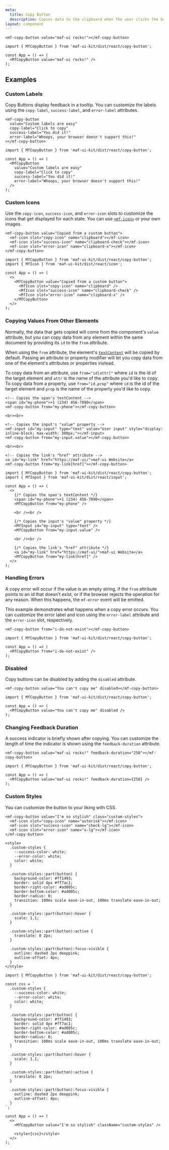 ```yaml
---
meta:
  title: Copy Button
  description: Copies data to the clipboard when the user clicks the button.
layout: component
---
```


```html:preview
<mf-copy-button value="maf-ui rocks!"></mf-copy-button>
```

```jsx:react
import { MfCopyButton } from 'maf-ui-kit/dist/react/copy-button';

const App = () => (
  <MfCopyButton value="maf-ui rocks!" />
);
```

## Examples

### Custom Labels

Copy Buttons display feedback in a tooltip. You can customize the labels using the `copy-label`, `success-label`, and `error-label` attributes.

```html:preview
<mf-copy-button
  value="Custom labels are easy"
  copy-label="Click to copy"
  success-label="You did it!"
  error-label="Whoops, your browser doesn't support this!"
></mf-copy-button>
```

```jsx:react
import { MfCopyButton } from 'maf-ui-kit/dist/react/copy-button';

const App = () => (
  <MfCopyButton
    value="Custom labels are easy"
    copy-label="Click to copy"
    success-label="You did it!"
    error-label="Whoops, your browser doesn't support this!"
  />
);
```

### Custom Icons

Use the `copy-icon`, `success-icon`, and `error-icon` slots to customize the icons that get displayed for each state. You can use [`<mf-icon>`](/components/icon) or your own images.

```html:preview
<mf-copy-button value="Copied from a custom button">
  <mf-icon slot="copy-icon" name="clipboard"></mf-icon>
  <mf-icon slot="success-icon" name="clipboard-check"></mf-icon>
  <mf-icon slot="error-icon" name="clipboard-x"></mf-icon>
</mf-copy-button>
```

```jsx:react
import { MfCopyButton } from 'maf-ui-kit/dist/react/copy-button';
import { MfIcon } from 'maf-ui-kit/dist/react/icon';

const App = () => (
  <>
    <MfCopyButton value="Copied from a custom button">
      <MfIcon slot="copy-icon" name="clipboard" />
      <MfIcon slot="success-icon" name="clipboard-check" />
      <MfIcon slot="error-icon" name="clipboard-x" />
    </MfCopyButton>
  </>
);
```

### Copying Values From Other Elements

Normally, the data that gets copied will come from the component's `value` attribute, but you can copy data from any element within the same document by providing its `id` to the `from` attribute.

When using the `from` attribute, the element's [`textContent`](https://developer.mozilla.org/en-US/docs/Web/API/Node/textContent) will be copied by default. Passing an attribute or property modifier will let you copy data from one of the element's attributes or properties instead.

To copy data from an attribute, use `from="id[attr]"` where `id` is the id of the target element and `attr` is the name of the attribute you'd like to copy. To copy data from a property, use `from="id.prop"` where `id` is the id of the target element and `prop` is the name of the property you'd like to copy.

```html:preview
<!-- Copies the span's textContent -->
<span id="my-phone">+1 (234) 456-7890</span>
<mf-copy-button from="my-phone"></mf-copy-button>

<br><br>

<!-- Copies the input's "value" property -->
<mf-input id="my-input" type="text" value="User input" style="display: inline-block; max-width: 300px;"></mf-input>
<mf-copy-button from="my-input.value"></mf-copy-button>

<br><br>

<!-- Copies the link's "href" attribute -->
<a id="my-link" href="https://maf-ui/">maf-ui Website</a>
<mf-copy-button from="my-link[href]"></mf-copy-button>
```

```jsx:react
import { MfCopyButton } from 'maf-ui-kit/dist/react/copy-button';
import { MfInput } from 'maf-ui-kit/dist/react/input';

const App = () => (
  <>
    {/* Copies the span's textContent */}
    <span id="my-phone">+1 (234) 456-7890</span>
    <MfCopyButton from="my-phone" />

    <br /><br />

    {/* Copies the input's "value" property */}
    <MfInput id="my-input" type="text" />
    <MfCopyButton from="my-input.value" />

    <br /><br />

    {/* Copies the link's "href" attribute */}
    <a id="my-link" href="https://maf-ui/">maf-ui Website</a>
    <MfCopyButton from="my-link[href]" />
  </>
);
```

### Handling Errors

A copy error will occur if the value is an empty string, if the `from` attribute points to an id that doesn't exist, or if the browser rejects the operation for any reason. When this happens, the `mf-error` event will be emitted.

This example demonstrates what happens when a copy error occurs. You can customize the error label and icon using the `error-label` attribute and the `error-icon` slot, respectively.

```html:preview
<mf-copy-button from="i-do-not-exist"></mf-copy-button>
```

```jsx:react
import { MfCopyButton } from 'maf-ui-kit/dist/react/copy-button';

const App = () => (
  <MfCopyButton from="i-do-not-exist" />
);
```

### Disabled

Copy buttons can be disabled by adding the `disabled` attribute.

```html:preview
<mf-copy-button value="You can't copy me" disabled></mf-copy-button>
```

```jsx:react
import { MfCopyButton } from 'maf-ui-kit/dist/react/copy-button';

const App = () => (
  <MfCopyButton value="You can't copy me" disabled />
);
```

### Changing Feedback Duration

A success indicator is briefly shown after copying. You can customize the length of time the indicator is shown using the `feedback-duration` attribute.

```html:preview
<mf-copy-button value="maf-ui rocks!" feedback-duration="250"></mf-copy-button>
```

```jsx:react
import { MfCopyButton } from 'maf-ui-kit/dist/react/copy-button';

const App = () => (
  <MfCopyButton value="maf-ui rocks!" feedback-duration={250} />
);
```

### Custom Styles

You can customize the button to your liking with CSS.

```html:preview
<mf-copy-button value="I'm so stylish" class="custom-styles">
  <mf-icon slot="copy-icon" name="asterisk"></mf-icon>
  <mf-icon slot="success-icon" name="check-lg"></mf-icon>
  <mf-icon slot="error-icon" name="x-lg"></mf-icon>
</mf-copy-button>

<style>
  .custom-styles {
    --success-color: white;
    --error-color: white;
    color: white;
  }

  .custom-styles::part(button) {
    background-color: #ff1493;
    border: solid 4px #ff7ac1;
    border-right-color: #ad005c;
    border-bottom-color: #ad005c;
    border-radius: 0;
    transition: 100ms scale ease-in-out, 100ms translate ease-in-out;
  }

  .custom-styles::part(button):hover {
    scale: 1.1;
  }

  .custom-styles::part(button):active {
    translate: 0 2px;
  }

  .custom-styles::part(button):focus-visible {
    outline: dashed 2px deeppink;
    outline-offset: 4px;
  }
</style>
```

```jsx:react
import { MfCopyButton } from 'maf-ui-kit/dist/react/copy-button';

const css = `
  .custom-styles {
    --success-color: white;
    --error-color: white;
    color: white;
  }

  .custom-styles::part(button) {
    background-color: #ff1493;
    border: solid 4px #ff7ac1;
    border-right-color: #ad005c;
    border-bottom-color: #ad005c;
    border-radius: 0;
    transition: 100ms scale ease-in-out, 100ms translate ease-in-out;
  }

  .custom-styles::part(button):hover {
    scale: 1.1;
  }

  .custom-styles::part(button):active {
    translate: 0 2px;
  }

  .custom-styles::part(button):focus-visible {
    outline: dashed 2px deeppink;
    outline-offset: 4px;
  }
`;

const App = () => (
  <>
    <MfCopyButton value="I'm so stylish" className="custom-styles" />

    <style>{css}</style>
  </>
);
```
